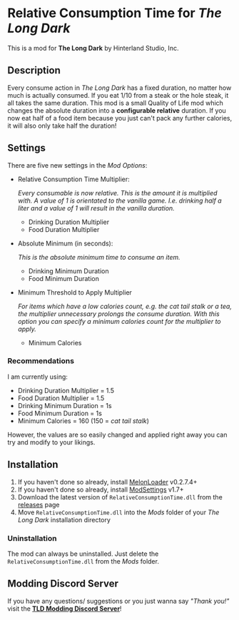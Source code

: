 # Relative Consumption Time for *The Long Dark*

This is a mod for **The Long Dark** by Hinterland Studio, Inc.

## Description

Every consume action in *The Long Dark* has a fixed duration, no matter how much is actually consumed. If you eat 1/10 from a steak or the hole steak, it all takes the same duration. This mod is a small Quality of Life mod which changes the absolute duration into a **configurable relative** duration. If you now eat half of a food item because you just can't pack any further calories, it will also only take half the duration!

## Settings

There are five new settings in the *Mod Options*:

- Relative Consumption Time Multiplier:

  *Every consumable is now relative. This is the amount it is multiplied with. A value of 1 is orientated to the vanilla game. I.e. drinking half a liter and a value of 1 will result in the vanilla duration.*
  - Drinking Duration Multiplier
  - Food Duration Multiplier
- Absolute Minimum (in seconds):

  *This is the absolute minimum time to consume an item.*
  - Drinking Minimum Duration
  - Food Minimum Duration
- Minimum Threshold to Apply Multiplier

  _For items which have a low calories count, e.g. the *cat tail stalk* or a *tea*, the multiplier unnecessary prolongs the consume duration. With this option you can specify a minimum calories count for the multiplier to apply._
  - Minimum Calories

### Recommendations

I am currently using:

- Drinking Duration Multiplier = 1.5
- Food Duration Multiplier = 1.5
- Drinking Minimum Duration = 1s
- Food Minimum Duration = 1s
- Minimum Calories = 160 (150 = *cat tail stalk*)

However, the values are so easily changed and applied right away you can try and modify to your likings.

## Installation

1. If you haven't done so already, install [MelonLoader](https://github.com/LavaGang/MelonLoader/releases) v0.2.7.4+
2. If you haven't done so already, install [ModSettings](https://github.com/zeobviouslyfakeacc/ModSettings/releases) v1.7+
3. Download the latest version of `RelativeConsumptionTime.dll` from the [releases](https://github.com/Remodor/TLD_RelativeConsumptionTime/releases) page
4. Move `RelativeConsumptionTime.dll` into the *Mods* folder of your *The Long Dark* installation directory

### Uninstallation

The mod can always be uninstalled. Just delete the `RelativeConsumptionTime.dll` from the *Mods* folder.

## Modding Discord Server

If you have any questions/ suggestions or you just wanna say *"Thank you!"* visit the **[TLD Modding Discord Server](https://discord.gg/nb2jQez)**!
